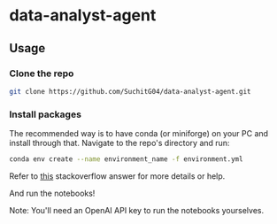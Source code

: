 # data-analyst-agent

## Usage

### Clone the repo

```bash
git clone https://github.com/SuchitG04/data-analyst-agent.git
```

### Install packages

The recommended way is to have conda (or miniforge) on your PC and install through that.
Navigate to the repo's directory and run:
```bash
conda env create --name environment_name -f environment.yml
```

Refer to [this](https://stackoverflow.com/a/68104395) stackoverflow answer for more details or help.

And run the notebooks!

Note: You'll need an OpenAI API key to run the notebooks yourselves.
